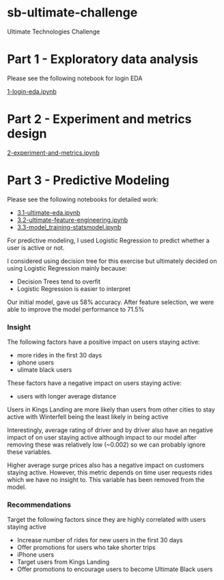 # sb-ultimate-challenge
Ultimate Technologies Challenge

# Part 1 - Exploratory data analysis

Please see the following notebook for login EDA

[1-login-eda.ipynb](1-login-eda.ipynb)

# Part 2 - Experiment and metrics design

[2-experiment-and-metrics.ipynb](2-experiment-and-metrics.ipynb)



# Part 3 - Predictive Modeling

Please see the following notebooks for detailed work:

* [3.1-ultimate-eda.ipynb](3.1-ultimate-eda.ipynb)
* [3.2-ultimate-feature-engineering.ipynb](3.2-ultimate-feature-engineering.ipynb)
* [3.3-model_training-statsmodel.ipynb](3.3-model_training-statsmodel.ipynb)

For predictive modeling, I used Logistic Regression to predict whether a user is active or not.

I considered using decision tree for this exercise but ultimately decided on using Logistic Regression mainly because:
* Decision Trees tend to overfit
* Logistic Regression is easier to interpret

Our initial model, gave us 58% accuracy. After feature selection, we were able to improve the model performance to 71.5%

### Insight

The following factors have a positive impact on users staying active:

* more rides in the first 30 days
* iphone users
* ulimate black users

These factors have a negative impact on users staying active:

* users with longer average distance

Users in Kings Landing are more likely than users from other cities to stay active with Winterfell being the least likely in being active

Interestingly, average rating of driver and by driver also have an negative impact of on user staying active although impact to our model after removing these was relatively low (~0.002) so we can probably ignore these variables.

Higher average surge prices also has a negative impact on customers staying active. However, this metric depends on time user requests rides which we have no insight to. This variable has been removed from the model.

### Recommendations

Target the following factors since they are highly correlated with users staying active

* Increase number of rides for new users in the first 30 days
* Offer promotions for users who take shorter trips
* iPhone users
* Target users from Kings Landing
* Offer promotions to encourage users to become Ultimate Black users


